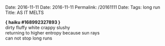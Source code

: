 Date: 2016-11-11
Date: 2016-11-11
Permalink: /20161111
Date: 
Tags: long run  
Title: AS IT MELTS
  
**{ haiku #168992327893 }**  
dirty fluffy white crappy slushy  
returning to higher entropy because sun rays  
can not stop long runs  
